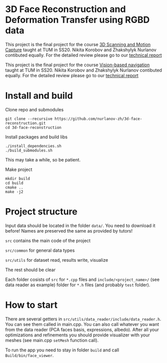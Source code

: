 # 3D Face Reconstruction and Deformation Transfer using RGBD data
This project is the final project for the course [3D Scanning and Motion Capture](https://www.in.tum.de/cg/teaching/winter-term-2021/3d-scanning-motion-capture/) taught at TUM in SS20. Nikita Korobov and Zhakshylyk Nurlanov contibuted equally. For the detailed review please go to our [technical report](https://github.com/nurlanov-zh/event-based-odomety/blob/master/report.pdf)

This project is the final project for the course [Vision-based navigation](https://vision.in.tum.de/teaching/ss2020/visnav_ss2020) taught at TUM in SS20. Nikita Korobov and Zhakshylyk Nurlanov contibuted equally. For the detailed review please go to our [technical report](https://github.com/nurlanov-zh/3d-face-reconstruction/blob/master/Final_Report.pdf)

# Install and build

Clone repo and submodules
```
git clone --recursive https://github.com/nurlanov-zh/3d-face-reconstruction.git
cd 3d-face-reconstruction
```

Install packages and build libs
```
./install_dependencies.sh
./build_submodules.sh
```
This may take a while, so be patient.

Make project
```
mkdir build
cd build
cmake ..
make -j2
```

# Project structure
Input data should be located in the folder `data/`. You need to download it before! Names are preserved the same as provided by tutors!

`src` contains the main code of the project

`src/common` for general data types

`src/utils` for dataset read, results write, visualize

The rest should be clear

Each folder cosists of `src` for `*.cpp` files and `include/<project_name>/` (see data reader as example) folder for `*.h` files (and probably `test` folder).

# How to start
There are several getters in `src/utils/data_reader/include/data_reader.h`. You can see them called in main.cpp. You can also call whatever you want from the data reader (PCA faces basis, expressions, albedo). After all your optimizations and refinements you should provide visualizer with your meshes (see main.cpp `setMesh` function call).

To run the app you need to stay in folder `build` and call `Build/bin/face_viewer`.
